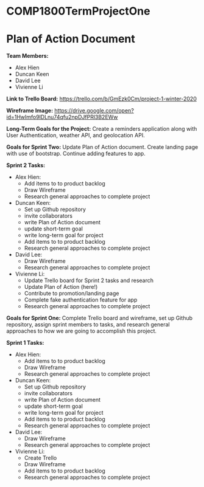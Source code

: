 # COMP1800TermProjectOne

Plan of Action Document
========================

**Team Members:**
* Alex Hien
* Duncan Keen
* David Lee
* Vivienne Li

**Link to Trello Board:**
https://trello.com/b/GmEzk0Cm/project-1-winter-2020

**Wireframe Image:**
https://drive.google.com/open?id=1HwImfo9lDLnu74qfu2npDJfPRl3B2EWw

**Long-Term Goals for the Project:**
Create a reminders application along with User Authentication, weather API, and geolocation API.


**Goals for Sprint Two:**
Update Plan of Action document. Create landing page with use of bootstrap. Continue adding features to app.

**Sprint 2 Tasks:**
* Alex Hien: 
  * Add items to to product backlog
  * Draw Wireframe
  * Research general approaches to complete project
* Duncan Keen: 
  * Set up Github repository
  * invite collaborators
  * write Plan of Action document
  * update short-term goal
  * write long-term goal for project
  * Add items to to product backlog
  * Research general approaches to complete project
* David Lee:
  * Draw Wireframe
  * Research general approaches to complete project
* Vivienne Li: 
  * Update Trello board for Sprint 2 tasks and research
  * Update Plan of Action (here!)
  * Contribute to promotion/landing page
  * Complete fake authentication feature for app
  * Research general approaches to complete project


**Goals for Sprint One:**
Complete Trello board and wireframe, set up Github repository, assign sprint members to tasks, and research general approaches to how we are going to accomplish this project.

**Sprint 1 Tasks:**
* Alex Hien: 
  * Add items to to product backlog
  * Draw Wireframe
  * Research general approaches to complete project
* Duncan Keen: 
  * Set up Github repository
  * invite collaborators
  * write Plan of Action document
  * update short-term goal
  * write long-term goal for project
  * Add items to to product backlog
  * Research general approaches to complete project
* David Lee:
  * Draw Wireframe
  * Research general approaches to complete project
* Vivienne Li: 
  * Create Trello
  * Draw Wireframe
  * Add items to to product backlog
  * Research general approaches to complete project




